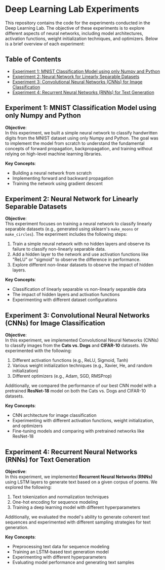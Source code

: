 # Deep Learning Lab Experiments

This repository contains the code for the experiments conducted in the Deep Learning Lab. The objective of these experiments is to explore different aspects of neural networks, including model architectures, activation functions, weight initialization techniques, and optimizers. Below is a brief overview of each experiment:

## Table of Contents
- [Experiment 1: MNIST Classification Model using only Numpy and Python](#experiment-1-mnist-classification-model-using-only-numpy-and-python)
- [Experiment 2: Neural Network for Linearly Separable Datasets](#experiment-2-neural-network-for-linearly-separable-datasets)
- [Experiment 3: Convolutional Neural Networks (CNNs) for Image Classification](#experiment-3-convolutional-neural-networks-cnns-for-image-classification)
- [Experiment 4: Recurrent Neural Networks (RNNs) for Text Generation](#experiment-4-recurrent-neural-networks-rnns-for-text-generation)

## Experiment 1: MNIST Classification Model using only Numpy and Python

**Objective**:  
In this experiment, we built a simple neural network to classify handwritten digits from the MNIST dataset using only Numpy and Python. The goal was to implement the model from scratch to understand the fundamental concepts of forward propagation, backpropagation, and training without relying on high-level machine learning libraries.

**Key Concepts**:
- Building a neural network from scratch
- Implementing forward and backward propagation
- Training the network using gradient descent

## Experiment 2: Neural Network for Linearly Separable Datasets

**Objective**:  
This experiment focuses on training a neural network to classify linearly separable datasets (e.g., generated using sklearn's `make_moons` or `make_circles`). The experiment includes the following steps:
1. Train a simple neural network with no hidden layers and observe its failure to classify non-linearly separable data.
2. Add a hidden layer to the network and use activation functions like "ReLU" or "sigmoid" to observe the difference in performance.
3. Explore different non-linear datasets to observe the impact of hidden layers.

**Key Concepts**:
- Classification of linearly separable vs non-linearly separable data
- The impact of hidden layers and activation functions
- Experimenting with different dataset configurations

## Experiment 3: Convolutional Neural Networks (CNNs) for Image Classification

**Objective**:  
In this experiment, we implemented Convolutional Neural Networks (CNNs) to classify images from the **Cats vs. Dogs** and **CIFAR-10** datasets. We experimented with the following:
1. Different activation functions (e.g., ReLU, Sigmoid, Tanh)
2. Various weight initialization techniques (e.g., Xavier, He, and random initialization)
3. Different optimizers (e.g., Adam, SGD, RMSProp)

Additionally, we compared the performance of our best CNN model with a pretrained **ResNet-18** model on both the Cats vs. Dogs and CIFAR-10 datasets.

**Key Concepts**:
- CNN architecture for image classification
- Experimenting with different activation functions, weight initialization, and optimizers
- Fine-tuning models and comparing with pretrained networks like ResNet-18

## Experiment 4: Recurrent Neural Networks (RNNs) for Text Generation

**Objective**:  
In this experiment, we implemented **Recurrent Neural Networks (RNNs)** using LSTM layers to generate text based on a given corpus of poems. We explored the following:
1. Text tokenization and normalization techniques
2. One-hot encoding for sequence modeling
3. Training a deep learning model with different hyperparameters

Additionally, we evaluated the model's ability to generate coherent text sequences and experimented with different sampling strategies for text generation.

**Key Concepts**:
- Preprocessing text data for sequence modeling
- Training an LSTM-based text generation model
- Experimenting with different hyperparameters
- Evaluating model performance and generating text samples

